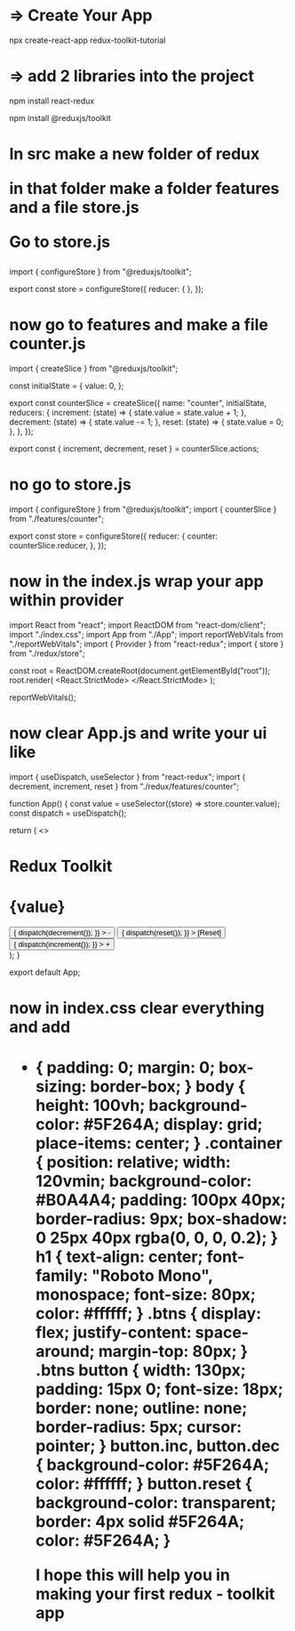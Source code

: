 <h1>=> Create Your App</h1>

npx create-react-app redux-toolkit-tutorial

<h1>=> add 2 libraries into the project</h1>

npm install react-redux

npm install @reduxjs/toolkit

<h1>
In src make a new folder of redux

in that folder make a folder features and a file store.js

Go to store.js

</h1>

import { configureStore } from "@reduxjs/toolkit";

export const store = configureStore({
reducer: {
},
});

<h1>
now go to features and make a file counter.js
</h1>

import { createSlice } from "@reduxjs/toolkit";

const initialState = {
value: 0,
};

export const counterSlice = createSlice({
name: "counter",
initialState,
reducers: {
increment: (state) => {
state.value = state.value + 1;
},
decrement: (state) => {
state.value -= 1;
},
reset: (state) => {
state.value = 0;
},
},
});

export const { increment, decrement, reset } = counterSlice.actions;

<h1>
no go to store.js
</h1>

import { configureStore } from "@reduxjs/toolkit";
import { counterSlice } from "./features/counter";

export const store = configureStore({
reducer: {
counter: counterSlice.reducer,
},
});

<h1>
now in the index.js wrap your app within provider
</h1>

import React from "react";
import ReactDOM from "react-dom/client";
import "./index.css";
import App from "./App";
import reportWebVitals from "./reportWebVitals";
import { Provider } from "react-redux";
import { store } from "./redux/store";

const root = ReactDOM.createRoot(document.getElementById("root"));
root.render(
<React.StrictMode>
<Provider store={store}>
<App />
</Provider>
</React.StrictMode>
);

reportWebVitals();

<h1>
now clear App.js and write your ui like
</h1>

import { useDispatch, useSelector } from "react-redux";
import { decrement, increment, reset } from "./redux/features/counter";

function App() {
const value = useSelector((store) => store.counter.value);
const dispatch = useDispatch();

return (
<>

<h1>Redux Toolkit</h1>
<div className="container">
<h1>{value}</h1>
<div className="btns">
<button
className="dec"
onClick={() => {
dispatch(decrement());
}} > -
</button>
<button
className="reset"
onClick={() => {
dispatch(reset());
}} >
[Reset]
</button>
<button
className="inc"
onClick={() => {
dispatch(increment());
}} > +
</button>
</div>
</div>
</>
);
}

export default App;

<h1>
now in index.css clear everything and add
<h1>

- {
  padding: 0;
  margin: 0;
  box-sizing: border-box;
  }
  body {
  height: 100vh;
  background-color: #5F264A;
  display: grid;
  place-items: center;
  }
  .container {
  position: relative;
  width: 120vmin;
  background-color: #B0A4A4;
  padding: 100px 40px;
  border-radius: 9px;
  box-shadow: 0 25px 40px rgba(0, 0, 0, 0.2);
  }
  h1 {
  text-align: center;
  font-family: "Roboto Mono", monospace;
  font-size: 80px;
  color: #ffffff;
  }
  .btns {
  display: flex;
  justify-content: space-around;
  margin-top: 80px;
  }
  .btns button {
  width: 130px;
  padding: 15px 0;
  font-size: 18px;
  border: none;
  outline: none;
  border-radius: 5px;
  cursor: pointer;
  }
  button.inc,
  button.dec {
  background-color: #5F264A;
  color: #ffffff;
  }
  button.reset {
  background-color: transparent;
  border: 4px solid #5F264A;
  color: #5F264A;
  }

  I hope this will help you in making your first redux - toolkit app
